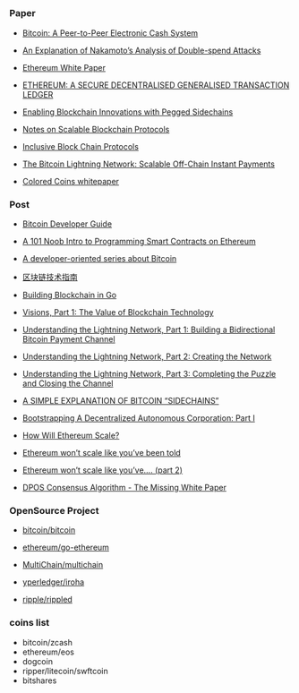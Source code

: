 ## 


### Paper

- [Bitcoin: A Peer-to-Peer Electronic Cash System](https://bitcoin.org/bitcoin.pdf)

- [An Explanation of Nakamoto’s Analysis of Double-spend Attacks](https://arxiv.org/pdf/1701.03977.pdf)

- [Ethereum White Paper](https://github.com/ethereum/wiki/wiki/White-Paper)

- [ETHEREUM: A SECURE DECENTRALISED GENERALISED TRANSACTION LEDGER](https://ethereum.github.io/yellowpaper/paper.pdf) 

- [Enabling Blockchain Innovations with Pegged Sidechains](https://www.blockstream.com/sidechains.pdf)

- [Notes on Scalable Blockchain Protocols](/Users/dengoswei/Downloads/scalability.pdf)

- [Inclusive Block Chain Protocols](http://fc15.ifca.ai/preproceedings/paper_101.pdf)

- [The Bitcoin Lightning Network: Scalable Off-Chain Instant Payments](https://lightning.network/lightning-network-paper.pdf)

- [Colored Coins whitepaper](https://docs.google.com/document/d/1AnkP_cVZTCMLIzw4DvsW6M8Q2JC0lIzrTLuoWu2z1BE/edit#heading=h.kxcvvnexr8vl)

### Post

- [Bitcoin Developer Guide](https://bitcoin.org/en/developer-guide#block-chain)

- [A 101 Noob Intro to Programming Smart Contracts on Ethereum](https://medium.com/@ConsenSys/a-101-noob-intro-to-programming-smart-contracts-on-ethereum-695d15c1dab4)

- [A developer-oriented series about Bitcoin](http://davidederosa.com/basic-blockchain-programming/)

- [区块链技术指南](https://www.gitbook.com/book/yeasy/blockchain_guide)

- [Building Blockchain in Go](https://jeiwan.cc/posts/building-blockchain-in-go-part-1/)

- [Visions, Part 1: The Value of Blockchain Technology](https://blog.ethereum.org/2015/04/13/visions-part-1-the-value-of-blockchain-technology/)

- [Understanding the Lightning Network, Part 1: Building a Bidirectional Bitcoin Payment Channel](https://bitcoinmagazine.com/articles/understanding-the-lightning-network-part-building-a-bidirectional-payment-channel-1464710791/)

- [Understanding the Lightning Network, Part 2: Creating the Network](https://bitcoinmagazine.com/articles/understanding-the-lightning-network-part-creating-the-network-1465326903/)

- [Understanding the Lightning Network, Part 3: Completing the Puzzle and Closing the Channel](https://bitcoinmagazine.com/articles/understanding-the-lightning-network-part-completing-the-puzzle-and-closing-the-channel-1466178980/)

- [A SIMPLE EXPLANATION OF BITCOIN “SIDECHAINS”](https://gendal.me/2014/10/26/a-simple-explanation-of-bitcoin-sidechains/)

- [Bootstrapping A Decentralized Autonomous Corporation: Part I](https://bitcoinmagazine.com/articles/bootstrapping-a-decentralized-autonomous-corporation-part-i-1379644274/)

- [How Will Ethereum Scale?](https://www.coindesk.com/information/will-ethereum-scale/)

- [Ethereum won’t scale like you’ve been told](https://medium.com/@yobanjo/ethereum-wont-scale-like-you-ve-been-told-cae445bef539)

- [Ethereum won’t scale like you’ve…. (part 2)](https://medium.com/@yobanjo/ethereum-wont-scale-like-you-ve-part-2-9e9ee42d07c5)

- [DPOS Consensus Algorithm - The Missing White Paper](https://steemit.com/dpos/@dantheman/dpos-consensus-algorithm-this-missing-white-paper)

### OpenSource Project

- [bitcoin/bitcoin](https://github.com/bitcoin/bitcoin)

- [ethereum/go-ethereum](https://github.com/ethereum/go-ethereum)

- [MultiChain/multichain](https://github.com/MultiChain/multichain)

- [yperledger/iroha](https://github.com/hyperledger/iroha)

- [ripple/rippled](https://github.com/ripple/rippled)

### coins list
- bitcoin/zcash
- ethereum/eos
- dogcoin
- ripper/litecoin/swftcoin
- bitshares
